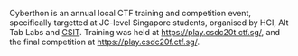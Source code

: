 Cyberthon is an annual local CTF training and competition event, specifically targetted at JC-level Singapore students, organised by HCI, Alt Tab Labs and [CSIT](https://www.csit.gov.sg/). Training was held at https://play.csdc20t.ctf.sg/, and the final competition at https://play.csdc20f.ctf.sg/.
